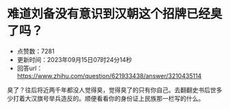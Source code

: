 # 难道刘备没有意识到汉朝这个招牌已经臭了吗？
- 点赞数：7281
- 更新时间：2023年09月15日07时24分14秒
- 回答url：https://www.zhihu.com/question/621933438/answer/3210435114
<body>
 <p data-pid="3BV4O5Us">臭了？往后将近两千年都没人觉得臭，觉得臭了的只有你自己。去翻翻史书后世多少打着大汉旗号举兵造反的。顺便看看你的身份证上民族那一栏写的什么。</p>
</body>